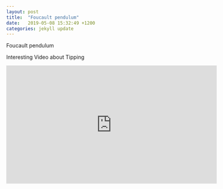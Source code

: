 ```yaml
---
layout: post
title:  "Foucault pendulum"
date:   2019-05-08 15:32:49 +1200
categories: jekyll update
---
```

Foucault pendulum



Interesting Video about Tipping
<iframe width="560" height="315" src="https://www.youtube.com/embed/q_vivC7c_1k" frameborder="0" allow="accelerometer; autoplay; encrypted-media; gyroscope; picture-in-picture" allowfullscreen></iframe>
